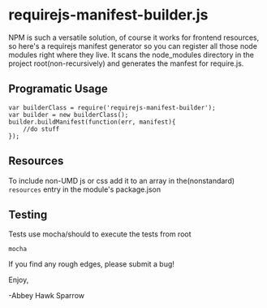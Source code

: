 requirejs-manifest-builder.js
==============
NPM is such a versatile solution, of course it works for frontend resources, so here's a requirejs manifest generator so you can register all those node modules right where they live. It scans the node_modules directory in the project root(non-recursively) and generates the manfest for require.js. 

Programatic Usage
-----------------

    var builderClass = require('requirejs-manifest-builder');
    var builder = new builderClass();
    builder.buildManifest(function(err, manifest){
        //do stuff
    });
    
Resources
---------

To include non-UMD js or css add it to an array in the(nonstandard) `resources` entry in the module's package.json

Testing
-------
Tests use mocha/should to execute the tests from root

    mocha

If you find any rough edges, please submit a bug!

Enjoy,

-Abbey Hawk Sparrow